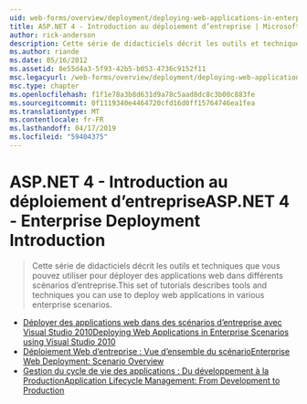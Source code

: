 ```yaml
---
uid: web-forms/overview/deployment/deploying-web-applications-in-enterprise-scenarios/index
title: ASP.NET 4 - Introduction au déploiement d’entreprise | Microsoft Docs
author: rick-anderson
description: Cette série de didacticiels décrit les outils et techniques que vous pouvez utiliser pour déployer des applications web dans différents scénarios d’entreprise.
ms.author: riande
ms.date: 05/16/2012
ms.assetid: 8e55d4a3-5f93-42b5-b053-4736c9152f11
msc.legacyurl: /web-forms/overview/deployment/deploying-web-applications-in-enterprise-scenarios
msc.type: chapter
ms.openlocfilehash: f1f1e78a3b8d631d9a78c5aad8dc8c3b00c883fe
ms.sourcegitcommit: 0f1119340e4464720cfd16d0ff15764746ea1fea
ms.translationtype: MT
ms.contentlocale: fr-FR
ms.lasthandoff: 04/17/2019
ms.locfileid: "59404375"
---
```

# <a name="aspnet-4---enterprise-deployment-introduction"></a><span data-ttu-id="f2a66-103">ASP.NET 4 - Introduction au déploiement d’entreprise</span><span class="sxs-lookup"><span data-stu-id="f2a66-103">ASP.NET 4 - Enterprise Deployment Introduction</span></span>

> <span data-ttu-id="f2a66-104">Cette série de didacticiels décrit les outils et techniques que vous pouvez utiliser pour déployer des applications web dans différents scénarios d’entreprise.</span><span class="sxs-lookup"><span data-stu-id="f2a66-104">This set of tutorials describes tools and techniques you can use to deploy web applications in various enterprise scenarios.</span></span>


- [<span data-ttu-id="f2a66-105">Déployer des applications web dans des scénarios d’entreprise avec Visual Studio 2010</span><span class="sxs-lookup"><span data-stu-id="f2a66-105">Deploying Web Applications in Enterprise Scenarios using Visual Studio 2010</span></span>](deploying-web-applications-in-enterprise-scenarios.md)
- [<span data-ttu-id="f2a66-106">Déploiement Web d’entreprise : Vue d’ensemble du scénario</span><span class="sxs-lookup"><span data-stu-id="f2a66-106">Enterprise Web Deployment: Scenario Overview</span></span>](enterprise-web-deployment-scenario-overview.md)
- [<span data-ttu-id="f2a66-107">Gestion du cycle de vie des applications : Du développement à la Production</span><span class="sxs-lookup"><span data-stu-id="f2a66-107">Application Lifecycle Management: From Development to Production</span></span>](application-lifecycle-management-from-development-to-production.md)

